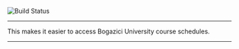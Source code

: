 ![Build Status](https://gitlab.com/pages/plain-html/badges/master/build.svg)

---

This makes it easier to access Bogazici University course schedules.

---
